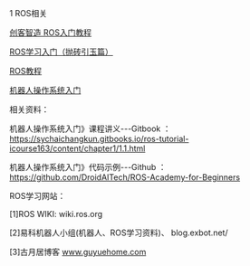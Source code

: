 
1 ROS相关

[创客智造 ROS入门教程](https://www.ncnynl.com/category/ros-junior-tutorial/)

[ROS学习入门（抛砖引玉篇）](https://zhuanlan.zhihu.com/p/26007106)

[ROS教程](http://wiki.ros.org/cn/ROS/Tutorials)

[机器人操作系统入门](https://www.icourse163.org/course/ISCAS-1002580008?from=searchPage)

相关资料：

机器人操作系统入门》课程讲义---Gitbook ： https://sychaichangkun.gitbooks.io/ros-tutorial-icourse163/content/chapter1/1.1.html

机器人操作系统入门》代码示例---Github ： https://github.com/DroidAITech/ROS-Academy-for-Beginners


ROS学习网站：

[1]ROS WIKI:  wiki.ros.org 

[2]易科机器人小组(机器人、ROS学习资料)、 blog.exbot.net/

[3]古月居博客  www.guyuehome.com

